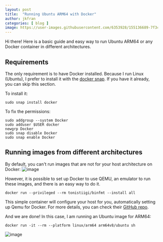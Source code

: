 ```yaml
---
layout: post
title:  "Running Ubuntu ARM64 with Docker"
author: jkfran
categories: [ blog ]
image: https://user-images.githubusercontent.com/6353928/155136689-7f3ccb69-608a-43b6-a294-59f4bdb83ce4.png
---
```


Hi there! Here is a basic guide and easy way to run Ubuntu ARM64 or any Docker container in different architectures.


## Requirements

The only requirement is to have Docker installed. Because I run Linux (Ubuntu), I prefer to install it with the [docker snap](https://snapcraft.io/docker). If you have it already, you can skip this section.

To install it:
```
sudo snap install docker
```

To fix the permissions:
```
sudo addgroup --system Docker
sudo adduser $USER docker
newgrp Docker
sudo snap disable Docker
sudo snap enable Docker
```

## Running images from different architectures

By default, you can't run images that are not for your host architecture on Docker:
![image](https://user-images.githubusercontent.com/6353928/155134822-e4aa01c7-0852-4df3-85a7-902cf3afde30.png)

However, it is possible to set up Docker to use QEMU, an emulator to run these images, and there is an easy way to do it.

```
docker run --privileged --rm tonistiigi/binfmt --install all
```

This simple container will configure your host for you, automatically setting up Qemu for Docker. For more details, you can check their [GitHub repo](https://github.com/tonistiigi/binfmt).
 
 And we are done! In this case, I am running an Ubuntu image for ARM64:
 
```
docker run -it --rm --platform linux/arm64 arm64v8/ubuntu sh
```
 
 
 ![image](https://user-images.githubusercontent.com/6353928/155136139-5beddb9c-738e-4ce8-b4f1-830118d9d375.png)

